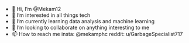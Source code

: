 - 👋 Hi, I’m @Mekam12
- 👀 I’m interested in all things tech
- 🌱 I’m currently learning data analysis and machine learning
- 💞️ I’m looking to collaborate on anything interesting to me
- 📫 How to reach me insta: @mekamphc reddit: u/GarbageSpecialist717
  
